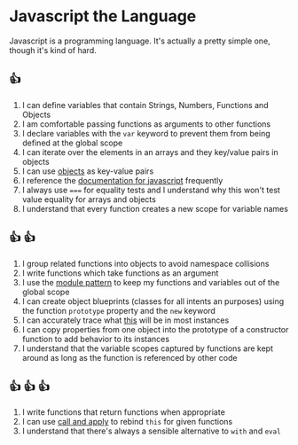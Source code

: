 # Javascript the Language

Javascript is a programming language. It's actually a pretty simple one, though
it's kind of hard.

## :+1:
1. I can define variables that contain Strings, Numbers, Functions and Objects
1. I am comfortable passing functions as arguments to other functions
1. I declare variables with the `var` keyword to prevent them from being defined at the global scope
1. I can iterate over the elements in an arrays and they key/value pairs in objects
1. I can use [objects](http://teamtreehouse.com/library/websites/javascript-foundations/objects/basic-objects) as key-value pairs
1. I reference the [documentation for
   javascript](https://developer.mozilla.org/en-US/docs/Web/JavaScript/Reference)
   frequently
1. I always use `===` for equality tests and I understand why this won't test value equality for arrays and objects
1. I understand that every function creates a new scope for variable names

## :+1: :+1:
1. I group related functions into objects to avoid namespace collisions
1. I write functions which take functions as an argument
1. I use the [module
   pattern](http://www.adequatelygood.com/JavaScript-Module-Pattern-In-Depth.html)
   to keep my functions and variables out of the global scope
1. I can create object blueprints (classes for all intents an purposes) using the function `prototype` property and the `new` keyword
1. I can accurately trace what [this](http://trephine.org/t/index.php?title=Understanding_JavaScript%27s_this_keyword) will be in most instances
1. I can copy properties from one object into the prototype of a constructor function to add behavior to its instances
1. I understand that the variable scopes captured by functions are kept around as long as the function is referenced by other code

## :+1: :+1: :+1:
1. I write functions that return functions when appropriate
1. I can use [call and
   apply](http://trephine.org/t/index.php?title=JavaScript_call_and_apply) to
   rebind `this` for given functions
1. I understand that there's always a sensible alternative to `with` and `eval`
